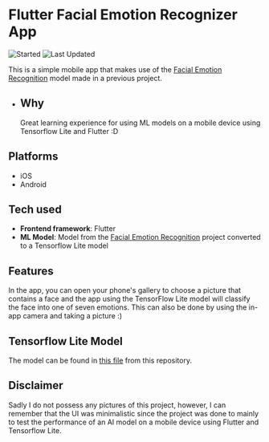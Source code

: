 # Flutter Facial Emotion Recognizer App
![Started](https://img.shields.io/badge/Started-Jan%202021-blue%20green.svg)
![Last Updated](https://img.shields.io/badge/Last%20Updated-Jan%202021-blue.svg?color=informational)

This is a simple mobile app that makes use of the [Facial Emotion Recognition](https://github.com/juanmartin8a/Facial-Emotion-Recognition) model made in a previous project.

  - ## Why
    Great learning experience for using ML models on a mobile device using Tensorflow Lite and Flutter :D

## Platforms
- iOS
- Android

## Tech used
- **Frontend framework**: Flutter
- **ML Model**: Model from the [Facial Emotion Recognition](https://github.com/juanmartin8a/Facial-Emotion-Recognition) project converted to a Tensorflow Lite model

## Features
In the app, you can open your phone's gallery to choose a picture that contains a face and the app using the TensorFlow Lite model will classify the face into one of seven emotions. This can also be done by using the in-app camera and taking a picture :)

## Tensorflow Lite Model
The model can be found in [this file](https://github.com/juanmartin8a/Flutter-Facial-Emotion-Recognizer-App/blob/main/assets/facial_recog_cnn.tflite) from this repository. 

## Disclaimer
Sadly I do not possess any pictures of this project, however, I can remember that the UI was minimalistic since the project was done to mainly to test the performance of an AI model on a mobile device using Flutter and Tensorflow Lite.
